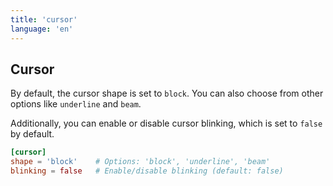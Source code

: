 ```yaml
---
title: 'cursor'
language: 'en'
---
```


## Cursor

By default, the cursor shape is set to `block`. You can also choose from other options like `underline` and `beam`.

Additionally, you can enable or disable cursor blinking, which is set to `false` by default.

```toml
[cursor]
shape = 'block'    # Options: 'block', 'underline', 'beam'
blinking = false   # Enable/disable blinking (default: false)
```
